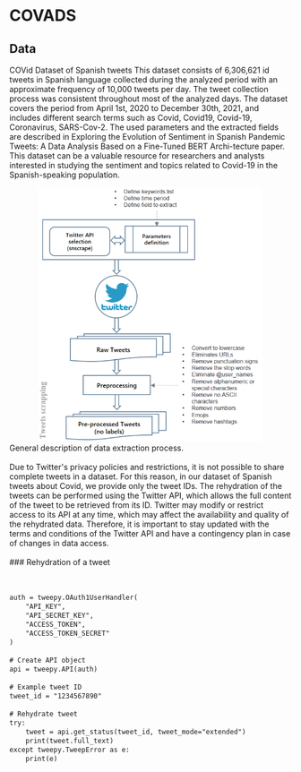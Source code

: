 # COVADS
## Data
COVid Dataset of Spanish tweets
This dataset consists of 6,306,621 id tweets in Spanish language collected during the analyzed period with an approximate frequency of 10,000 tweets per day. The tweet collection process was consistent throughout most of the analyzed days. The dataset covers the period from April 1st, 2020 to December 30th, 2021, and includes different search terms such as Covid, Covid19, Covid-19, Coronavirus, SARS-Cov-2. The used parameters and the extracted fields are described in Exploring the Evolution of Sentiment in Spanish Pandemic Tweets: A Data Analysis Based on a Fine-Tuned BERT Archi-tecture paper. This dataset can be a valuable resource for researchers and analysts interested in studying the sentiment and topics related to Covid-19 in the Spanish-speaking population.
<br>
<div align="center" >
  <img src="resources/methodology.png" alt="descripción de la imagen" width="400px">
</div>
General description of data extraction process.
<br>
<br>
Due to Twitter's privacy policies and restrictions, it is not possible to share complete tweets in a dataset. For this reason, in our dataset of Spanish tweets about Covid, we provide only the tweet IDs. The rehydration of the tweets can be performed using the Twitter API, which allows the full content of the tweet to be retrieved from its ID. Twitter may modify or restrict access to its API at any time, which may affect the availability and quality of the rehydrated data. Therefore, it is important to stay updated with the terms and conditions of the Twitter API and have a contingency plan in case of changes in data access.
<br>
<br>
### Rehydration of a tweet

<!-- Código de ejemplo -->
<pre><code class="language-python">

auth = tweepy.OAuth1UserHandler(
    "API_KEY",
    "API_SECRET_KEY",
    "ACCESS_TOKEN",
    "ACCESS_TOKEN_SECRET"
)

# Create API object
api = tweepy.API(auth)

# Example tweet ID
tweet_id = "1234567890"

# Rehydrate tweet
try:
    tweet = api.get_status(tweet_id, tweet_mode="extended")
    print(tweet.full_text)
except tweepy.TweepError as e:
    print(e)
</code></pre>


